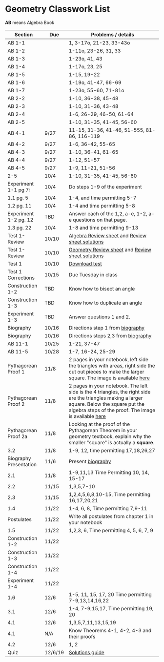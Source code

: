 # Geometry Classwork List
**AB** means Algebra Book

|Section | Due | Problems / details |
|--------|-----|--------------------|
|AB 1-1| |  1, 3-17o, 21-23, 33-43o |
|AB 1-2| | 1-11o, 23-26, 31, 33
|AB 1-3||1-23o, 41, 43
|AB 1-4||1-17o, 23, 25
|AB 1-5||1-15, 19-22
|AB 1-6||1-19o, 41-47, 66-69
|AB 1-7||1-23o, 55-60, 71-81o
|AB 2-2||1-10, 36-38, 45-48
|AB 2-3||1-10, 31-36, 43-48
|AB 2-4||1-6, 26-29, 46-50, 61-64
|AB 2-5||1-10, 31-35, 41-45, 56-60
|AB 4-1|9/27|11-15, 31-36, 41-46, 51-555, 81-86, 116-119
|AB 4-2|9/27|1-6, 36-42, 55-65
|AB 4-3|9/27|1-10, 36-41, 61-65
|AB 4-4|9/27|1-12, 51-57
|AB 4-5|9/27|1-9, 11-21, 51-56
|2-5|10/4|1-10, 31-35, 41-45, 56-60
|Experiment 1-1 pg 7:|10/4| Do steps 1-9 of the experiment
|1.1 pg. 5|10/4|1-4, and time permitting 5-7
|1.2 pg. 11|10/4|1-4 and time permitting 5-8
|Experiment 1-2 pg. 12|TBD| Answer each of the 1,2, a-e, 1-2, a-e questions on that page.
|1.3 pg. 22|10/4|1-8 and time permitting 9-13
|Test 1-Review| 10/10 | [Algebra Review sheet](math/alg-test1-review.pdf) and [Review sheet solutions](math/alg-test1-review-solutions.pdf)
|Test 1-Review| 10/10 | [Geometry Review sheet](math/geom-test1-review.pdf) and [Review sheet solutions](math/geom-test1-review-solutions.pdf)
|Test 1 | 10/10 | [Download test](math/geom-test1.pdf)
|Test 1 Corrections | 10/15 | Due Tuesday in class
|Construction 1-2|TBD|Know how to bisect an angle
|Construction 1-3|TBD| Know how to duplicate an angle
|Experiment 1-3|TBD| Answer questions 1 and 2.
|Biography | 10/16 | Directions step 1 from [biography](math/biography-project)
|Biography | 10/16 | Directions steps 2,3 from [biography](math/biography-project)
|AB 11-1 | 10/25 | 1-21, 37-47
|AB 11-5 | 10/28 | 1-7, 16-24, 25-29
|Pythagorean Proof 1| 11/8 | 2 pages in your notebook, left side the triangles with areas, right side the cut out pieces to make the larger square.  The image is available [here](math/PythagoreanProof1.png)
|Pythagorean Proof 2| 11/8 | 2 pages in your notebook.  The left side is the 4 triangles, the right side are the triangles making a larger square.  Below the square put the algebra steps of the proof.  The image is available [here](math/PythagoreanProof2.png)
|Pythagorean Proof 2a| 11/8 | Looking at the proof of the Pythagorean Theorem in your geometry textbook, explain why the smaller "square" is actually a **square**.
|3.2| 11/8 | 1-9, 12, time permitting 17,18,26,27
|Biography Presentation| 11/6 | Present [biography](math/biography-project)
|2.1| 11/8 | 1-9,11,13 Time Permitting 10, 14, 15-17
|2.2| 11/15 | 1,3,5,7-10 
|2.3| 11/15 | 1,2,4,5,6,8,10-15, Time permitting 16,17,20,21
|1.4|11/22 | 1-4, 6, 8, Time permitting 7,9-11
|Postulates| 11/22 | Write all postulates from chapter 1 in your notebook
|1.5|11/22 | 1,2,3, 6, Time permitting 4, 5, 6, 7, 9
|Construction 1-2| 11/22 | 
|Construction 1-3| 11/22 |
|Construction 1-4| 11/22 | 
|Experiment 1-4 | 11/22|
|1.6| 12/6| 1-5, 11, 15, 17, 20 Time permitting 7-9,13,14,16,22
|3.1| 12/6| 1-4, 7-9,15,17, Time permitting 19, 20
|4.1| 12/6 | 1,3,5,7,11,13,15,19
|4.1| N/A | Know Theorems 4-1, 4-2, 4-3 and their proofs
|4.2| 12/6 | 1, 2
|Quiz| 12/6/19 | [Solutions guide](math/Geometry-Quiz-12-6-2019-Solutions.pdf)
